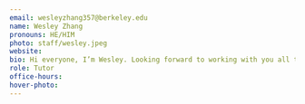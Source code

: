 ```yaml
---
email: wesleyzhang357@berkeley.edu
name: Wesley Zhang
pronouns: HE/HIM
photo: staff/wesley.jpeg
website: 
bio: Hi everyone, I’m Wesley. Looking forward to working with you all this semester!
role: Tutor
office-hours: 
hover-photo: 
---
```


